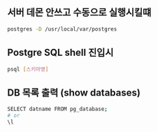 ## 서버 데몬 안쓰고 수동으로 실행시킬떄

```sh
postgres -D /usr/local/var/postgres
```

## Postgre SQL shell 진입시

```sh
psql [스키마명]
```

## DB 목록 출력 (show databases)

```sh
SELECT datname FROM pg_database;
# or
\l
```
